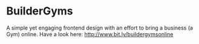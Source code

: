 # BuilderGyms
A simple yet engaging frontend design with an effort to bring a business (a Gym) online. Have a look here: http://www.bit.ly/buildergymsonline
